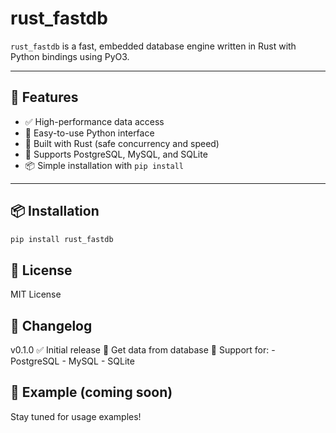 # rust_fastdb

`rust_fastdb` is a fast, embedded database engine written in Rust with Python bindings using PyO3.

---

## 🚀 Features

- ✅ High-performance data access
- 🐍 Easy-to-use Python interface
- 🦀 Built with Rust (safe concurrency and speed)
- 💾 Supports PostgreSQL, MySQL, and SQLite
- 📦 Simple installation with `pip install`

---

## 📦 Installation

```bash
pip install rust_fastdb
```

## 📄 License
MIT License

## 📝 Changelog
v0.1.0
  ✅ Initial release
  🔄 Get data from database
  💽 Support for:
      - PostgreSQL
      - MySQL
      - SQLite


## 🧪 Example (coming soon)
Stay tuned for usage examples!